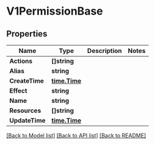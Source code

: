 # V1PermissionBase

## Properties

Name | Type | Description | Notes
------------ | ------------- | ------------- | -------------
**Actions** | **[]string** |  | 
**Alias** | **string** |  | 
**CreateTime** | [**time.Time**](time.Time.md) |  | 
**Effect** | **string** |  | 
**Name** | **string** |  | 
**Resources** | **[]string** |  | 
**UpdateTime** | [**time.Time**](time.Time.md) |  | 

[[Back to Model list]](../README.md#documentation-for-models) [[Back to API list]](../README.md#documentation-for-api-endpoints) [[Back to README]](../README.md)


